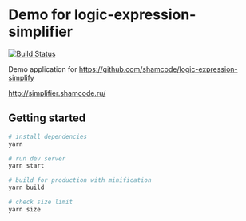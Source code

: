 # Demo for logic-expression-simplifier

[![Build Status](https://travis-ci.com/shamcode/simplifier.svg?branch=master)](https://travis-ci.com/shamcode/simplifier)

Demo application for https://github.com/shamcode/logic-expression-simplify

http://simplifier.shamcode.ru/

## Getting started

``` bash
# install dependencies
yarn

# run dev server
yarn start

# build for production with minification
yarn build

# check size limit
yarn size
```
